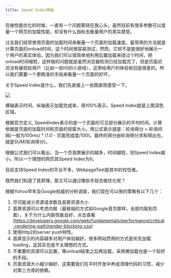 ```yaml
---
title: Speed Index探秘
---
```


在做性能优化的时候，一直有一个问题萦绕在我心头。虽然目前有很多参数可以度量一个网页的加载性能，却没有什么指标去衡量用户的真实感受。

过去我们经常使用页面的加载时间来衡量一个页面的加载速度。最常用的方法就是计算页面的onload时间。这个时间很容易测试，然而，它却不是能很好地展示一个用户的真实体验。因为我们可以很简单地利用后置加载来绕过个时间，把onload时间缩短，这样做的问题就是虽然浏览器检测已经加载完了，但是页面迟迟没有展现给用户（比如一些h5的小游戏），这带给用户的体验依旧是很差的。所以我们需要一个更精准的手段来衡量一个页面的好坏。

关于Speed Index是什么，我们先直接上一张图直观感受一下。

![](https://sites.google.com/a/webpagetest.org/docs/_/rsrc/1472780187203/using-webpagetest/metrics/speed-index/chart-index-b-small.png)

横轴表示时间，纵轴表示加载完成率，用100%表示。Speed Index就是上图深色区域。

根据官方定义, SpeedIndex表示的是一个页面的可见部分展示的平均时间。计算依据是页面的加载时间和页面的视窗大小。用公式表示就是：轮询得分 = 轮询间隔(一般为100ms) * (1.0 - 页面完成度/100)。最终的得分由轮询得分求和得出也，就是SUM(轮询得分)。

根据公式我们可以看出，当一个页首屏展示的越多，时间越短，则Speed Index越小。所以一个理想的网页其Speed Index为0。

目前支持Speed Index的平台不多，WebpageTest是其中的佼佼者。



既然我们知道了其原理，那又可以通过哪些手段去做优化呢？

根据Yohoo早年及Google权威的分析调查，我们现在可以用的策略有以下几个：

1. 尽可能减少资源请求数及首屏资源大小
2. 首屏资源可以考虑内联（最极端的方式如Google首页那样，全部内联到页面），关于为什么内联性能会好，点击查看(https://developers.google.com/web/fundamentals/performance/critical-rendering-path/render-blocking-css)
3. 使用http2的server push特性。
4. 首屏显示的内容越多对用户体验越好，很多网站惯用的方式是优先加载loading，这其实也是不太理想的方式。
5. 不重要的资源可以后置，等onload结束之后再加载，采用懒加载也是一个较好的手段。
6. 页面资源大小越少越好，这需要我们在平时开发中养成清理代码的习惯，减少对第三方库的依赖。

